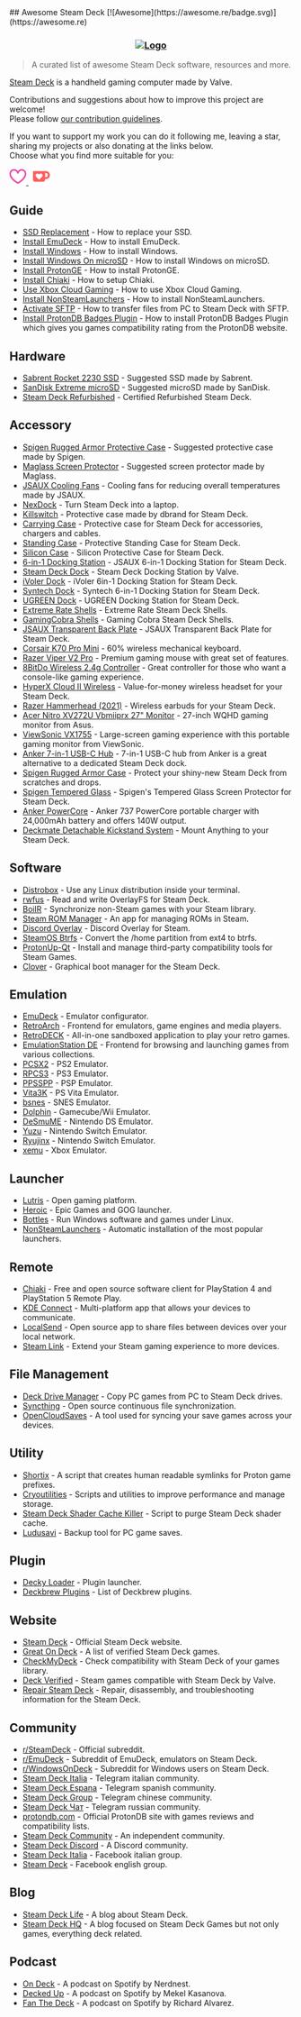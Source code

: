 <div class="github-widget" data-repo="airscripts/awesome-steam-deck"></div>
## Awesome Steam Deck [![Awesome](https://awesome.re/badge.svg)](https://awesome.re)
<h3 align="center">
  <a href="https://ghio.airscript.it/awesome-steam-deck/" target="_blank" rel="noopener noreferrer">
    <img src="https://raw.githubusercontent.com/airscripts/awesome-steam-deck/main/assets/images/steam-deck-logo.svg" width="64" alt="Logo"/><br/>
  </a>
</h3>

> A curated list of awesome Steam Deck software, resources and more.  

[Steam Deck](https://en.wikipedia.org/wiki/Steam_Deck) is a handheld gaming computer made by Valve.

Contributions and suggestions about how to improve this project are welcome!  
Please follow [our contribution guidelines](https://github.com/airscripts/awesome-steam-deck/blob/main/CONTRIBUTING.md).

If you want to support my work you can do it following me, leaving a star, sharing my projects or also donating at the links below.  
Choose what you find more suitable for you:  

<a href="https://sponsor.airscript.it" target="_blank" rel="noopener noreferrer">
  <img src="https://raw.githubusercontent.com/airscripts/assets/main/images/github-sponsors.svg" alt="GitHub Sponsors" width="30px" />
</a>&nbsp;
<a href="https://kofi.airscript.it" target="_blank" rel="noopener noreferrer">
  <img src="https://raw.githubusercontent.com/airscripts/assets/main/images/kofi.svg" alt="Kofi" width="30px" />
</a>


## Guide
- [SSD Replacement](https://www.ifixit.com/Guide/Steam+Deck+SSD+Replacement/148989) - How to replace your SSD.
- [Install EmuDeck](https://www.emudeck.com/#how_to_install) - How to install EmuDeck.
- [Install Windows](https://www.howtogeek.com/877293/how-to-install-windows-on-your-steam-deck/) - How to install Windows.
- [Install Windows On microSD](https://wagnerstechtalk.com/sd-windows/) - How to install Windows on microSD.
- [Install ProtonGE](https://steamdeckhq.com/tips-and-guides/the-proton-ge-steam-deck-guide/) - How to install ProtonGE.
- [Install Chiaki](https://pimylifeup.com/steam-deck-ps5-remote-play/) - How to setup Chiaki.
- [Use Xbox Cloud Gaming](https://support.microsoft.com/en-us/topic/xbox-cloud-gaming-in-microsoft-edge-with-steam-deck-43dd011b-0ce8-4810-8302-965be6d53296) - How to use Xbox Cloud Gaming.
- [Install NonSteamLaunchers](https://www.steamdeckgaming.net/post/easy-launchers-install-on-steam-deck) - How to install NonSteamLaunchers.
- [Activate SFTP](https://www.youtube.com/watch?v=Cb1U0_KbtLQ) - How to transfer files from PC to Steam Deck with SFTP.
- [Install ProtonDB Badges Plugin](https://steamdecklife.com/2022/10/18/protondb-badges-steam-deck-plugin/) - How to install ProtonDB Badges Plugin which gives you games compatibility rating from the ProtonDB website.

## Hardware
- [Sabrent Rocket 2230 SSD](https://www.amazon.com/SABRENT-Rocket-2230-Performance-SB-2130-1TB/dp/B0BQG6JCRP/) - Suggested SSD made by Sabrent.
- [SanDisk Extreme microSD](https://www.amazon.com/SanDisk-Extreme-microSDXC-Memory-Adapter/dp/B09X7MPX8L/) - Suggested microSD made by SanDisk.
- [Steam Deck Refurbished](https://store.steampowered.com/sale/steamdeckrefurbished) - Certified Refurbished Steam Deck.

## Accessory
- [Spigen Rugged Armor Protective Case](https://www.amazon.com/Protective-Shock-Absorption-Anti-Scratch-Accessories-nintendo-switch/dp/B0B75N73N9/) - Suggested protective case made by Spigen.
- [Maglass Screen Protector](https://www.amazon.com/Magglass-Tempered-Designed-Protector-Anti-Glare/dp/B09X82S4XL/) - Suggested screen protector made by Maglass.
- [JSAUX Cooling Fans](https://jsaux.com/products/fan-cooler-for-steam-deck-gp0200) - Cooling fans for reducing overall temperatures made by JSAUX.
- [NexDock](https://nexdock.com/features/) - Turn Steam Deck into a laptop.
- [Killswitch](https://dbrand.com/killswitch) - Protective case made by dbrand for Steam Deck.
- [Carrying Case](https://jsaux.com/products/upgraded-carrying-case-for-steam-deck-bg0106) - Protective case for Steam Deck for accessories, chargers and cables.
- [Standing Case](https://jsaux.com/products/upgraded-protective-standing-case-for-steam-deck-pc0105) - Protective Standing Case for Steam Deck.
- [Silicon Case](https://jsaux.com/products/steam-deck-protective-case) - Silicon Protective Case for Steam Deck.
- [6-in-1 Docking Station](https://jsaux.com/products/upgraded-docking-station-for-steam-deck) - JSAUX 6-in-1 Docking Station for Steam Deck.
- [Steam Deck Dock](https://store.steampowered.com/steamdeckdock) - Steam Deck Docking Station by Valve.
- [iVoler Dock](https://www.ivoler.com/products/upgraded-docking-station-for-steam-deck) - iVoler 6in-1 Docking Station for Steam Deck.
- [Syntech Dock](https://syntechhome.com/products/syntech-docking-station-compatible-with-steam-deck) - Syntech 6-in-1 Docking Station for Steam Deck.
- [UGREEN Dock](https://eu.ugreen.com/collections/docking-station/products/copy-of-snap-deal-ugreen-docking-station-for-steam-deck) - UGREEN Docking Station for Steam Deck.
- [Extreme Rate Shells](https://extremerate.com/collections/steam-deck-shells) - Extreme Rate Steam Deck Shells.
- [GamingCobra Shells](https://www.gamingcobra.com/collections/steam-deck-shells) - Gaming Cobra Steam Deck Shells.
- [JSAUX Transparent Back Plate](https://jsaux.com/products/transparent-back-plate-for-steam-deck-pc0106) - JSAUX Transparent Back Plate for Steam Deck.
- [Corsair K70 Pro Mini](https://www.amazon.com/dp/B0B4SW81GW/) - 60% wireless mechanical keyboard.
- [Razer Viper V2 Pro](https://www.amazon.com/dp/B09VCR969M) - Premium gaming mouse with great set of features.
- [8BitDo Wireless 2.4g Controller](https://www.amazon.com/dp/B0B9BR6H7N/) - Great controller for those who want a console-like gaming experience.
- [HyperX Cloud II Wireless](https://www.amazon.com/dp/B00SAYCXWG/) - Value-for-money wireless headset for your Steam Deck.
- [Razer Hammerhead (2021)](https://www.amazon.com/dp/B099LZ2BGB/) - Wireless earbuds for your Steam Deck.
- [Acer Nitro XV272U Vbmiiprx 27" Monitor](https://www.amazon.com/dp/B09R26XXFW/) - 27-inch WQHD gaming monitor from Asus.
- [ViewSonic VX1755](https://www.amazon.com/dp/B09CQJ39YS/) - Large-screen gaming experience with this portable gaming monitor from ViewSonic.
- [Anker 7-in-1 USB-C Hub](https://www.amazon.com/dp/B07ZVKTP53) - 7-in-1 USB-C hub from Anker is a great alternative to a dedicated Steam Deck dock.
- [Spigen Rugged Armor Case](https://www.amazon.com/dp/B0B75N73N9) - Protect your shiny-new Steam Deck from scratches and drops.
- [Spigen Tempered Glass](https://www.amazon.com/dp/B0BGQSZJTG) - Spigen's Tempered Glass Screen Protector for Steam Deck.
- [Anker PowerCore](https://www.amazon.com/dp/B09VPHVT2Z) - Anker 737 PowerCore portable charger with 24,000mAh battery and offers 140W output.
- [Deckmate Detachable Kickstand System](https://www.amazon.com/dp/B0BV8N5JS2) - Mount Anything to your Steam Deck.

## Software
- [Distrobox](https://github.com/89luca89/distrobox) - Use any Linux distribution inside your terminal.
- [rwfus](https://github.com/ValShaped/rwfus) - Read and write OverlayFS for Steam Deck.
- [BoilR](https://github.com/PhilipK/BoilR) - Synchronize non-Steam games with your Steam library.
- [Steam ROM Manager](https://github.com/SteamGridDB/steam-rom-manager) - An app for managing ROMs in Steam.
- [Discord Overlay](https://trigg.github.io/Discover/deckaddnonsteamgame) - Discord Overlay for Steam.
- [SteamOS Btrfs](https://gitlab.com/popsulfr/steamos-btrfs) - Convert the /home partition from ext4 to btrfs.
- [ProtonUp-Qt](https://davidotek.github.io/protonup-qt/) - Install and manage third-party compatibility tools for Steam Games.
- [Clover](https://github.com/ryanrudolfoba/SteamDeck-Clover-dualboot) - Graphical boot manager for the Steam Deck.

## Emulation
- [EmuDeck](https://github.com/dragoonDorise/EmuDeck) - Emulator configurator.
- [RetroArch](https://github.com/libretro/RetroArch) - Frontend for emulators, game engines and media players.
- [RetroDECK](https://github.com/XargonWan/RetroDECK) - All-in-one sandboxed application to play your retro games.
- [EmulationStation DE](https://gitlab.com/es-de/emulationstation-de) - Frontend for browsing and launching games from various collections.
- [PCSX2](https://github.com/PCSX2/pcsx2) - PS2 Emulator.
- [RPCS3](https://github.com/RPCS3/rpcs3) - PS3 Emulator.
- [PPSSPP](https://github.com/hrydgard/ppsspp) - PSP Emulator.
- [Vita3K](https://github.com/Vita3K/Vita3K) - PS Vita Emulator.
- [bsnes](https://github.com/bsnes-emu/bsnes) - SNES Emulator.
- [Dolphin](https://github.com/dolphin-emu/dolphin) - Gamecube/Wii Emulator.
- [DeSmuME](https://github.com/TASEmulators/desmume) - Nintendo DS Emulator.
- [Yuzu](https://github.com/yuzu-emu/yuzu) - Nintendo Switch Emulator.
- [Ryujinx](https://github.com/Ryujinx/Ryujinx) - Nintendo Switch Emulator.
- [xemu](https://github.com/xemu-project/xemu) - Xbox Emulator.

## Launcher
- [Lutris](https://lutris.net/) - Open gaming platform.
- [Heroic](https://heroicgameslauncher.com/) - Epic Games and GOG launcher.
- [Bottles](https://github.com/bottlesdevs/Bottles) - Run Windows software and games under Linux.
- [NonSteamLaunchers](https://github.com/moraroy/NonSteamLaunchers-On-Steam-Deck) - Automatic installation of the most popular launchers.

## Remote
- [Chiaki](https://git.sr.ht/~thestr4ng3r/chiaki) - Free and open source software client for PlayStation 4 and PlayStation 5 Remote Play.
- [KDE Connect](https://github.com/KDE/kdeconnect-kde) - Multi-platform app that allows your devices to communicate.
- [LocalSend](https://github.com/localsend/localsend) - Open source app to share files between devices over your local network.
- [Steam Link](https://store.steampowered.com/app/353380/Steam_Link/) - Extend your Steam gaming experience to more devices.

## File Management
- [Deck Drive Manager](https://deckdrivemanager.com/) - Copy PC games from PC to Steam Deck drives.
- [Syncthing](https://github.com/syncthing/syncthing) - Open source continuous file synchronization.
- [OpenCloudSaves](https://github.com/DavidDeSimone/OpenCloudSaves) - A tool used for syncing your save games across your devices.

## Utility
- [Shortix](https://github.com/Jannomag/shortix) - A script that creates human readable symlinks for Proton game prefixes.
- [Cryoutilities](https://github.com/CryoByte33/steam-deck-utilities) - Scripts and utilities to improve performance and manage storage.
- [Steam Deck Shader Cache Killer](https://github.com/scawp/Steam-Deck.Shader-Cache-Killer) - Script to purge Steam Deck shader cache.
- [Ludusavi](https://github.com/mtkennerly/ludusavi) - Backup tool for PC game saves.

## Plugin
- [Decky Loader](https://github.com/SteamDeckHomebrew/decky-loader) - Plugin launcher.
- [Deckbrew Plugins](https://plugins.deckbrew.xyz/) - List of Deckbrew plugins.

## Website
- [Steam Deck](https://www.steamdeck.com/) - Official Steam Deck website.
- [Great On Deck](https://store.steampowered.com/steamdeck/mygames) - A list of verified Steam Deck games.
- [CheckMyDeck](https://checkmydeck.ofdgn.com/) - Check compatibility with Steam Deck of your games library.
- [Deck Verified](https://www.steamdeck.com/en/verified) - Steam games compatible with Steam Deck by Valve.
- [Repair Steam Deck](https://www.ifixit.com/Device/Steam_Deck) - Repair, disassembly, and troubleshooting information for the Steam Deck.

## Community
- [r/SteamDeck](https://reddit.com/r/SteamDeck) - Official subreddit.
- [r/EmuDeck](https://www.reddit.com/r/EmuDeck) - Subreddit of EmuDeck, emulators on Steam Deck.
- [r/WindowsOnDeck](https://www.reddit.com/r/WindowsOnDeck/) - Subreddit for Windows users on Steam Deck.
- [Steam Deck Italia](https://t.me/SteamDeckIta) - Telegram italian community.
- [Steam Deck Espana](https://t.me/SteamDeckPortatil) - Telegram spanish community.
- [Steam Deck Group](https://t.me/steamdecktalk) - Telegram chinese community.
- [Steam Deck Чат](https://t.me/steamdeckschat) - Telegram russian community.
- [protondb.com](https://protondb.com) - Official ProtonDB site with games reviews and compatibility lists.
- [Steam Deck Community](https://steamdeck.community/) - An independent community.
- [Steam Deck Discord](https://discord.com/channels/865611969661632521/) - A Discord community.
- [Steam Deck Italia](https://www.facebook.com/groups/340493584341055/) - Facebook italian group.
- [Steam Deck](https://www.facebook.com/groups/steamdeck/) - Facebook english group.

## Blog
- [Steam Deck Life](https://steamdecklife.com/) - A blog about Steam Deck.
- [Steam Deck HQ](https://steamdeckhq.com/) - A blog focused on Steam Deck Games but not only games, everything deck related.

## Podcast
- [On Deck](https://open.spotify.com/show/5oH7NqKxSPiVFANLuYgDSn) - A podcast on Spotify by Nerdnest.
- [Decked Up](https://open.spotify.com/show/4ZW6yNxludK6FZQwvQlfJX) - A podcast on Spotify by Mekel Kasanova.
- [Fan The Deck](https://open.spotify.com/show/74eIOxJhDmmSZFbwlh7HIN) - A podcast on Spotify by Richard Alvarez.